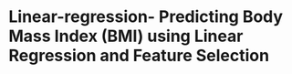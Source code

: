 # Linear-regression- Predicting Body Mass Index (BMI) using Linear Regression and Feature Selection
